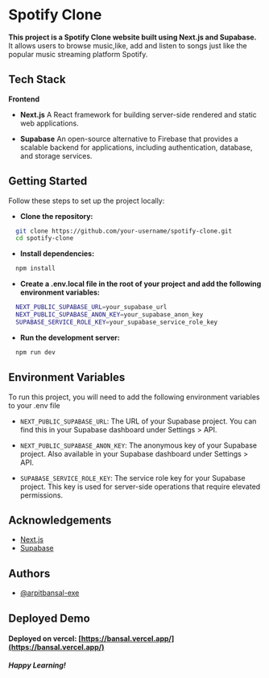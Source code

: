 
# Spotify Clone

**This project is a Spotify Clone website built using Next.js and Supabase.** It allows users to browse music,like, add and listen to songs just like the popular music streaming platform Spotify.


## Tech Stack

**Frontend**

- **Next.js** A React framework for building server-side rendered and static web applications.

- **Supabase** An open-source alternative to Firebase that provides a scalable backend for applications, including authentication, database, and storage services.
## Getting Started
Follow these steps to set up the project locally:

- **Clone the repository:**
```bash
  git clone https://github.com/your-username/spotify-clone.git
  cd spotify-clone
```
- **Install dependencies:**
```bash
  npm install
```
- **Create a .env.local file in the root of your project and add the following environment variables:**
```bash
  NEXT_PUBLIC_SUPABASE_URL=your_supabase_url
  NEXT_PUBLIC_SUPABASE_ANON_KEY=your_supabase_anon_key
  SUPABASE_SERVICE_ROLE_KEY=your_supabase_service_role_key
```

- **Run the development server:**
```bash
  npm run dev
```




## Environment Variables

To run this project, you will need to add the following environment variables to your .env file


- `NEXT_PUBLIC_SUPABASE_URL`: The URL of your Supabase project. You can find this in your Supabase dashboard under Settings > API.

- `NEXT_PUBLIC_SUPABASE_ANON_KEY`: The anonymous key of your Supabase project. Also available in your Supabase dashboard under Settings > API.
- `SUPABASE_SERVICE_ROLE_KEY`: The service role key for your Supabase project. This key is used for server-side operations that require elevated permissions.

## Acknowledgements

 - [Next.js]( https://nextjs.org/)
 - [Supabase](https://supabase.io/)

## Authors

- [@arpitbansal-exe](https://www.github.com/arpitbansal-exe)


## Deployed Demo

#### Deployed on vercel: [https://bansal.vercel.app/](https://bansal.vercel.app/)

***Happy Learning!***

